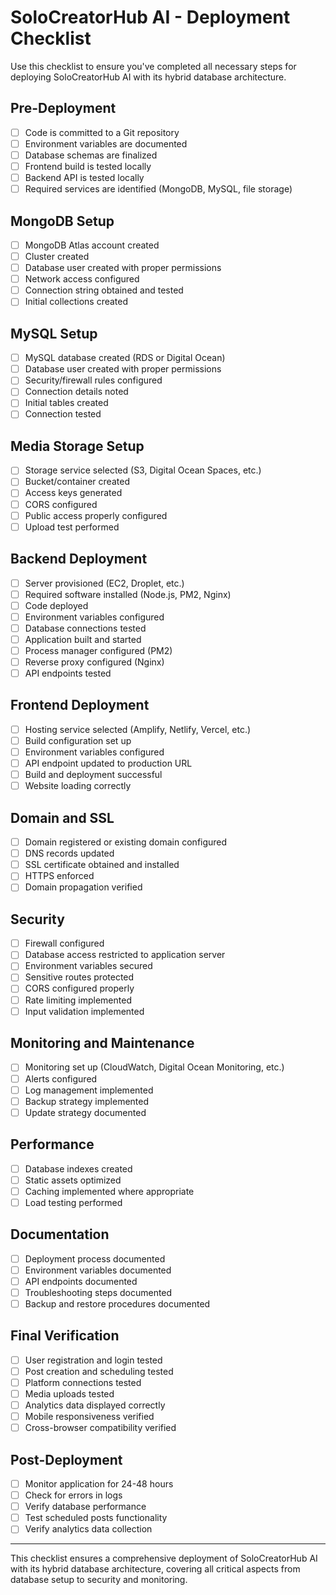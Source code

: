 # SoloCreatorHub AI - Deployment Checklist

Use this checklist to ensure you've completed all necessary steps for deploying SoloCreatorHub AI with its hybrid database architecture.

## Pre-Deployment

- [ ] Code is committed to a Git repository
- [ ] Environment variables are documented
- [ ] Database schemas are finalized
- [ ] Frontend build is tested locally
- [ ] Backend API is tested locally
- [ ] Required services are identified (MongoDB, MySQL, file storage)

## MongoDB Setup

- [ ] MongoDB Atlas account created
- [ ] Cluster created
- [ ] Database user created with proper permissions
- [ ] Network access configured
- [ ] Connection string obtained and tested
- [ ] Initial collections created

## MySQL Setup

- [ ] MySQL database created (RDS or Digital Ocean)
- [ ] Database user created with proper permissions
- [ ] Security/firewall rules configured
- [ ] Connection details noted
- [ ] Initial tables created
- [ ] Connection tested

## Media Storage Setup

- [ ] Storage service selected (S3, Digital Ocean Spaces, etc.)
- [ ] Bucket/container created
- [ ] Access keys generated
- [ ] CORS configured
- [ ] Public access properly configured
- [ ] Upload test performed

## Backend Deployment

- [ ] Server provisioned (EC2, Droplet, etc.)
- [ ] Required software installed (Node.js, PM2, Nginx)
- [ ] Code deployed
- [ ] Environment variables configured
- [ ] Database connections tested
- [ ] Application built and started
- [ ] Process manager configured (PM2)
- [ ] Reverse proxy configured (Nginx)
- [ ] API endpoints tested

## Frontend Deployment

- [ ] Hosting service selected (Amplify, Netlify, Vercel, etc.)
- [ ] Build configuration set up
- [ ] Environment variables configured
- [ ] API endpoint updated to production URL
- [ ] Build and deployment successful
- [ ] Website loading correctly

## Domain and SSL

- [ ] Domain registered or existing domain configured
- [ ] DNS records updated
- [ ] SSL certificate obtained and installed
- [ ] HTTPS enforced
- [ ] Domain propagation verified

## Security

- [ ] Firewall configured
- [ ] Database access restricted to application server
- [ ] Environment variables secured
- [ ] Sensitive routes protected
- [ ] CORS configured properly
- [ ] Rate limiting implemented
- [ ] Input validation implemented

## Monitoring and Maintenance

- [ ] Monitoring set up (CloudWatch, Digital Ocean Monitoring, etc.)
- [ ] Alerts configured
- [ ] Log management implemented
- [ ] Backup strategy implemented
- [ ] Update strategy documented

## Performance

- [ ] Database indexes created
- [ ] Static assets optimized
- [ ] Caching implemented where appropriate
- [ ] Load testing performed

## Documentation

- [ ] Deployment process documented
- [ ] Environment variables documented
- [ ] API endpoints documented
- [ ] Troubleshooting steps documented
- [ ] Backup and restore procedures documented

## Final Verification

- [ ] User registration and login tested
- [ ] Post creation and scheduling tested
- [ ] Platform connections tested
- [ ] Media uploads tested
- [ ] Analytics data displayed correctly
- [ ] Mobile responsiveness verified
- [ ] Cross-browser compatibility verified

## Post-Deployment

- [ ] Monitor application for 24-48 hours
- [ ] Check for errors in logs
- [ ] Verify database performance
- [ ] Test scheduled posts functionality
- [ ] Verify analytics data collection

---

This checklist ensures a comprehensive deployment of SoloCreatorHub AI with its hybrid database architecture, covering all critical aspects from database setup to security and monitoring.
